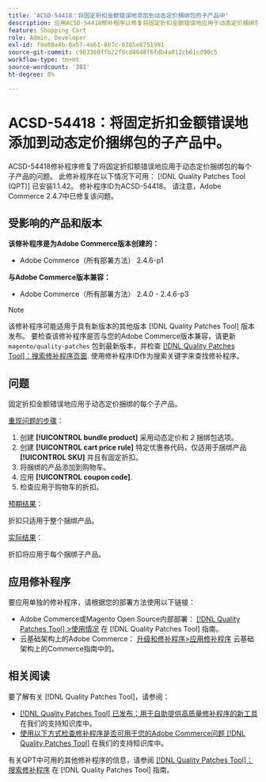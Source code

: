 ```yaml
---
title: 'ACSD-54418：将固定折扣金额错误地添加到动态定价捆绑包的子产品中'
description: 应用ACSD-54418修补程序以修复将固定折扣金额错误地应用于动态定价捆绑包的每个子产品的Adobe Commerce问题。
feature: Shopping Cart
role: Admin, Developer
exl-id: f9a00a4b-0a57-4a61-8b7c-6385e0751991
source-git-commit: c903360ffb22f9cd4648f6fdb4a812cb61cd90c5
workflow-type: tm+mt
source-wordcount: '381'
ht-degree: 0%

---
```


# ACSD-54418：将固定折扣金额错误地添加到动态定价捆绑包的子产品中。

ACSD-54418修补程序修复了将固定折扣额错误地应用于动态定价捆绑包的每个子产品的问题。 此修补程序在以下情况下可用： [!DNL Quality Patches Tool (QPT)] 已安装1.1.42。 修补程序ID为ACSD-54418。 请注意，Adobe Commerce 2.4.7中已修复该问题。

## 受影响的产品和版本

**该修补程序是为Adobe Commerce版本创建的：**

* Adobe Commerce（所有部署方法） 2.4.6-p1

**与Adobe Commerce版本兼容：**

* Adobe Commerce（所有部署方法） 2.4.0 - 2.4.6-p3

>[!NOTE]
>
>该修补程序可能适用于具有新版本的其他版本 [!DNL Quality Patches Tool] 版本发布。 要检查该修补程序是否与您的Adobe Commerce版本兼容，请更新 `magento/quality-patches` 包到最新版本，并检查 [[!DNL Quality Patches Tool]：搜索修补程序页面](https://experienceleague.adobe.com/tools/commerce-quality-patches/index.html). 使用修补程序ID作为搜索关键字来查找修补程序。

## 问题

固定折扣金额错误地应用于动态定价捆绑的每个子产品。

<u>重现问题的步骤</u>：

1. 创建 **[!UICONTROL bundle product]** 采用动态定价和 *2* 捆绑包选项。
1. 创建 **[!UICONTROL cart price rule]** 特定优惠券代码，仅适用于捆绑产品 **[!UICONTROL SKU]** 并且有固定折扣。
1. 将捆绑的产品添加到购物车。
1. 应用 **[!UICONTROL coupon code]**.
1. 检查应用于购物车的折扣。

<u>预期结果</u>：

折扣只适用于整个捆绑产品。

<u>实际结果</u>：

折扣将应用于每个捆绑子产品。

## 应用修补程序

要应用单独的修补程序，请根据您的部署方法使用以下链接：

* Adobe Commerce或Magento Open Source内部部署： [[!DNL Quality Patches Tool] >使用情况](https://experienceleague.adobe.com/docs/commerce-operations/tools/quality-patches-tool/usage.html) 在 [!DNL Quality Patches Tool] 指南。
* 云基础架构上的Adobe Commerce： [升级和修补程序>应用修补程序](https://experienceleague.adobe.com/docs/commerce-cloud-service/user-guide/develop/upgrade/apply-patches.html) 云基础架构上的Commerce指南中的。

## 相关阅读

要了解有关 [!DNL Quality Patches Tool]，请参阅：

* [[!DNL Quality Patches Tool] 已发布：用于自助提供高质量修补程序的新工具](/help/announcements/adobe-commerce-announcements/magento-quality-patches-released-new-tool-to-self-serve-quality-patches.md) 在我们的支持知识库中。
* [使用以下方式检查修补程序是否可用于您的Adobe Commerce问题 [!DNL Quality Patches Tool]](/help/support-tools/patches-available-in-qpt-tool/check-patch-for-magento-issue-with-magento-quality-patches.md) 在我们的支持知识库中。

有关QPT中可用的其他修补程序的信息，请参阅 [[!DNL Quality Patches Tool]：搜索修补程序](https://experienceleague.adobe.com/tools/commerce-quality-patches/index.html) 在 [!DNL Quality Patches Tool] 指南。

